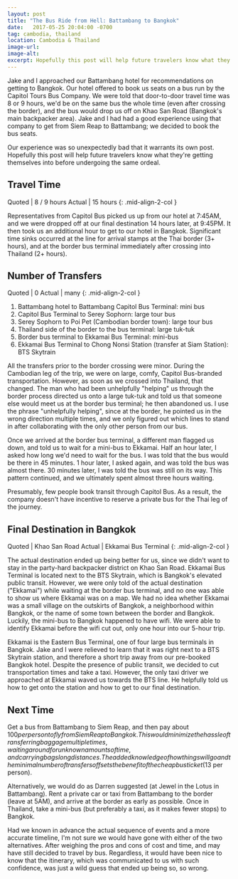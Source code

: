 ```yaml
---
layout: post
title: "The Bus Ride from Hell: Battambang to Bangkok"
date:   2017-05-25 20:04:00 -0700
tag: cambodia, thailand
location: Cambodia & Thailand
image-url:
image-alt:
excerpt: Hopefully this post will help future travelers know what they’re getting themselves into before undergoing the same ordeal.
---
```

Jake and I approached our Battambang hotel for recommendations on getting to Bangkok. Our hotel offered to book us seats on a bus run by the Capitol Tours Bus Company. We were told that door-to-door travel time was 8 or 9 hours, we'd be on the same bus the whole time (even after crossing the border), and the bus would drop us off on Khao San Road (Bangkok's main backpacker area). Jake and I had had a good experience using that company to get from Siem Reap to Battambang; we decided to book the bus seats.

Our experience was so unexpectedly bad that it warrants its own post. Hopefully this post will help future travelers know what they're getting themselves into before undergoing the same ordeal.

## Travel Time

Quoted | 8 / 9 hours
Actual | 15 hours
{: .mid-align-2-col }

Representatives from Capitol Bus picked us up from our hotel at 7:45AM, and we were dropped off at our final destination 14 hours later, at 9:45PM. It then took us an additional hour to get to our hotel in Bangkok. Significant time sinks occurred at the line for arrival stamps at the Thai border (3+ hours), and at the border bus terminal immediately after crossing into Thailand (2+ hours).

## Number of Transfers

Quoted | 0
Actual | many
{: .mid-align-2-col }

1. Battambang hotel to Battambang Capitol Bus Terminal: mini bus
2. Capitol Bus Terminal to Serey Sophorn: large tour bus
3. Serey Sophorn to Poi Pet (Cambodian border town): large tour bus
4. Thailand side of the border to the bus terminal: large tuk-tuk
5. Border bus terminal to Ekkamai Bus Terminal: mini-bus
6. Ekkamai Bus Terminal to Chong Nonsi Station (transfer at Siam Station): BTS Skytrain

All the transfers prior to the border crossing were minor. During the Cambodian leg of the trip, we were on large, comfy, Capitol Bus-branded transportation. However, as soon as we crossed into Thailand, that changed. The man who had been unhelpfully "helping" us through the border process directed us onto a large tuk-tuk and told us that someone else would meet us at the border bus terminal; he then abandoned us. I use the phrase "unhelpfully helping", since at the border, he pointed us in the wrong direction multiple times, and we only figured out which lines to stand in after collaborating with the only other person from our bus.

Once we arrived at the border bus terminal, a different man flagged us down, and told us to wait for a mini-bus to Ekkamai. Half an hour later, I asked how long we'd need to wait for the bus. I was told that the bus would be there in 45 minutes. 1 hour later, I asked again, and was told the bus was almost there. 30 minutes later, I was told the bus was still on its way. This pattern continued, and we ultimately spent almost three hours waiting.

Presumably, few people book transit through Capitol Bus. As a result, the company doesn't have incentive to reserve a private bus for the Thai leg of the journey.

## Final Destination in Bangkok

Quoted | Khao San Road
Actual | Ekkamai Bus Terminal
{: .mid-align-2-col }

The actual destination ended up being better for us, since we didn't want to stay in the party-hard backpacker district on Khao San Road. Ekkamai Bus Terminal is located next to the BTS Skytrain, which is Bangkok's elevated public transit. However, we were only told of the actual destination ("Ekkamai") while waiting at the border bus terminal, and no one was able to show us where Ekkamai was on a map. We had no idea whether Ekkamai was a small village on the outskirts of Bangkok, a neighborhood within Bangkok, or the name of some town between the border and Bangkok. Luckily, the mini-bus to Bangkok happened to have wifi. We were able to identify Ekkamai before the wifi cut out, only one hour into our 5-hour trip.

Ekkamai is the Eastern Bus Terminal, one of four large bus terminals in Bangkok. Jake and I were relieved to learn that it was right next to a BTS Skytrain station, and therefore a short trip away from our pre-booked Bangkok hotel. Despite the presence of public transit, we decided to cut transportation times and take a taxi. However, the only taxi driver we approached at Ekkamai waved us towards the BTS line. He helpfully told us how to get onto the station and how to get to our final destination.

## Next Time

Get a bus from Battambang to Siem Reap, and then pay about $100 per person to fly from Siem Reap to Bangkok. This would minimize the hassle of transferring baggage multiple times, waiting around for unknown amounts of time, and carrying bags long distances. The added knowledge of how things will go and the minimal number of transfers offsets the benefit of the cheap bus ticket ($13 per person).

Alternatively, we would do as Darren suggested (at Jewel in the Lotus in Battambang). Rent a private car or taxi from Battambang to the border (leave at 5AM), and arrive at the border as early as possible. Once in Thailand, take a mini-bus (but preferably a taxi, as it makes fewer stops) to Bangkok.

Had we known in advance the actual sequence of events and a more accurate timeline, I'm not sure we would have gone with either of the two alternatives. After weighing the pros and cons of cost and time, and may have still decided to travel by bus. Regardless, it would have been nice to know that the itinerary, which was communicated to us with such confidence, was just a wild guess that ended up being so, so wrong.
